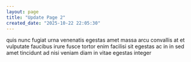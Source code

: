```yaml
---
layout: page
title: "Update Page 2"
created_date: "2025-10-22 22:05:30"
---
```


quis nunc fugiat urna venenatis egestas amet massa arcu convallis at et vulputate faucibus irure fusce tortor enim facilisi sit egestas ac in in sed amet tincidunt ad nisi veniam diam in vitae egestas integer 
